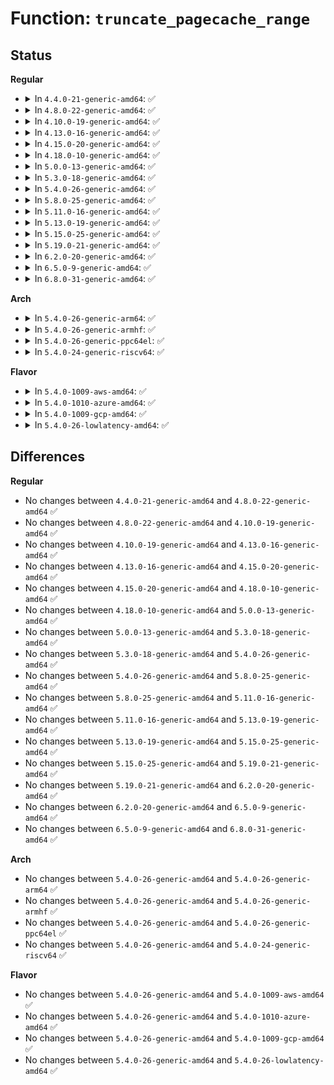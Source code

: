 # Function: <code>truncate_pagecache_range</code>

## Status
<b>Regular</b>
<ul>
<li>
<details>
<summary>In <code>4.4.0-21-generic-amd64</code>: ✅</summary>

```c
void truncate_pagecache_range(struct inode * inode, loff_t lstart, loff_t lend)
```

```json
{
  "name": "truncate_pagecache_range",
  "collision_type": "Unique Global",
  "inline_type": "No",
  "funcs": [
    {
      "addr": 18446744071580546576,
      "name": "truncate_pagecache_range",
      "external": true,
      "loc": "mm/truncate.c:778",
      "file": "mm/truncate.c",
      "inline": "seen, unknown",
      "caller_inline": [],
      "caller_func": [
        "fs/ext4/inode.c:ext4_punch_hole",
        "fs/ext4/inode.c:ext4_punch_hole",
        "fs/ext4/extents.c:ext4_fallocate",
        "fs/fuse/file.c:fuse_file_fallocate"
      ]
    }
  ],
  "symbols": [
    {
      "addr": 18446744071580546576,
      "name": "truncate_pagecache_range",
      "section": ".text",
      "bind": "STB_GLOBAL",
      "size": 93
    }
  ]
}
```
</details>
</li>
<li>
<details>
<summary>In <code>4.8.0-22-generic-amd64</code>: ✅</summary>

```c
void truncate_pagecache_range(struct inode * inode, loff_t lstart, loff_t lend)
```

```json
{
  "name": "truncate_pagecache_range",
  "collision_type": "Unique Global",
  "inline_type": "No",
  "funcs": [
    {
      "addr": 18446744071580635968,
      "name": "truncate_pagecache_range",
      "external": true,
      "loc": "mm/truncate.c:799",
      "file": "mm/truncate.c",
      "inline": "seen, unknown",
      "caller_inline": [],
      "caller_func": [
        "fs/iomap.c:iomap_write_begin",
        "fs/ext4/inode.c:ext4_punch_hole",
        "fs/ext4/extents.c:ext4_fallocate",
        "fs/fuse/file.c:fuse_file_fallocate"
      ]
    }
  ],
  "symbols": [
    {
      "addr": 18446744071580635968,
      "name": "truncate_pagecache_range",
      "section": ".text",
      "bind": "STB_GLOBAL",
      "size": 93
    }
  ]
}
```
</details>
</li>
<li>
<details>
<summary>In <code>4.10.0-19-generic-amd64</code>: ✅</summary>

```c
void truncate_pagecache_range(struct inode * inode, loff_t lstart, loff_t lend)
```

```json
{
  "name": "truncate_pagecache_range",
  "collision_type": "Unique Global",
  "inline_type": "No",
  "funcs": [
    {
      "addr": 18446744071580703056,
      "name": "truncate_pagecache_range",
      "external": true,
      "loc": "mm/truncate.c:831",
      "file": "mm/truncate.c",
      "inline": "seen, unknown",
      "caller_inline": [],
      "caller_func": [
        "fs/iomap.c:iomap_write_begin",
        "fs/ext4/inode.c:ext4_punch_hole",
        "fs/ext4/extents.c:ext4_fallocate",
        "fs/fuse/file.c:fuse_file_fallocate"
      ]
    }
  ],
  "symbols": [
    {
      "addr": 18446744071580703056,
      "name": "truncate_pagecache_range",
      "section": ".text",
      "bind": "STB_GLOBAL",
      "size": 93
    }
  ]
}
```
</details>
</li>
<li>
<details>
<summary>In <code>4.13.0-16-generic-amd64</code>: ✅</summary>

```c
void truncate_pagecache_range(struct inode * inode, loff_t lstart, loff_t lend)
```

```json
{
  "name": "truncate_pagecache_range",
  "collision_type": "Unique Global",
  "inline_type": "No",
  "funcs": [
    {
      "addr": 18446744071580736608,
      "name": "truncate_pagecache_range",
      "external": true,
      "loc": "mm/truncate.c:850",
      "file": "mm/truncate.c",
      "inline": "seen, unknown",
      "caller_inline": [],
      "caller_func": [
        "fs/ext4/extents.c:ext4_fallocate",
        "fs/ext4/inode.c:ext4_punch_hole",
        "fs/fuse/file.c:fuse_file_fallocate"
      ]
    }
  ],
  "symbols": [
    {
      "addr": 18446744071580736608,
      "name": "truncate_pagecache_range",
      "section": ".text",
      "bind": "STB_GLOBAL",
      "size": 93
    }
  ]
}
```
</details>
</li>
<li>
<details>
<summary>In <code>4.15.0-20-generic-amd64</code>: ✅</summary>

```c
void truncate_pagecache_range(struct inode * inode, loff_t lstart, loff_t lend)
```

```json
{
  "name": "truncate_pagecache_range",
  "collision_type": "Unique Global",
  "inline_type": "No",
  "funcs": [
    {
      "addr": 18446744071580823568,
      "name": "truncate_pagecache_range",
      "external": true,
      "loc": "mm/truncate.c:903",
      "file": "mm/truncate.c",
      "inline": "seen, unknown",
      "caller_inline": [],
      "caller_func": [
        "fs/ext4/extents.c:ext4_fallocate",
        "fs/ext4/inode.c:ext4_punch_hole",
        "fs/fuse/file.c:fuse_file_fallocate"
      ]
    }
  ],
  "symbols": [
    {
      "addr": 18446744071580823568,
      "name": "truncate_pagecache_range",
      "section": ".text",
      "bind": "STB_GLOBAL",
      "size": 93
    }
  ]
}
```
</details>
</li>
<li>
<details>
<summary>In <code>4.18.0-10-generic-amd64</code>: ✅</summary>

```c
void truncate_pagecache_range(struct inode * inode, loff_t lstart, loff_t lend)
```

```json
{
  "name": "truncate_pagecache_range",
  "collision_type": "Unique Global",
  "inline_type": "No",
  "funcs": [
    {
      "addr": 18446744071580960384,
      "name": "truncate_pagecache_range",
      "external": true,
      "loc": "mm/truncate.c:894",
      "file": "mm/truncate.c",
      "inline": "seen, unknown",
      "caller_inline": [],
      "caller_func": [
        "fs/ext4/extents.c:ext4_fallocate",
        "fs/ext4/inode.c:ext4_punch_hole",
        "fs/fuse/file.c:fuse_file_fallocate"
      ]
    }
  ],
  "symbols": [
    {
      "addr": 18446744071580960384,
      "name": "truncate_pagecache_range",
      "section": ".text",
      "bind": "STB_GLOBAL",
      "size": 95
    }
  ]
}
```
</details>
</li>
<li>
<details>
<summary>In <code>5.0.0-13-generic-amd64</code>: ✅</summary>

```c
void truncate_pagecache_range(struct inode * inode, loff_t lstart, loff_t lend)
```

```json
{
  "name": "truncate_pagecache_range",
  "collision_type": "Unique Global",
  "inline_type": "No",
  "funcs": [
    {
      "addr": 18446744071581036608,
      "name": "truncate_pagecache_range",
      "external": true,
      "loc": "mm/truncate.c:895",
      "file": "mm/truncate.c",
      "inline": "seen, unknown",
      "caller_inline": [],
      "caller_func": [
        "fs/iomap.c:iomap_write_end",
        "fs/ext4/extents.c:ext4_fallocate",
        "fs/ext4/inode.c:ext4_punch_hole",
        "fs/fuse/file.c:fuse_file_fallocate"
      ]
    }
  ],
  "symbols": [
    {
      "addr": 18446744071581036608,
      "name": "truncate_pagecache_range",
      "section": ".text",
      "bind": "STB_GLOBAL",
      "size": 95
    }
  ]
}
```
</details>
</li>
<li>
<details>
<summary>In <code>5.3.0-18-generic-amd64</code>: ✅</summary>

```c
void truncate_pagecache_range(struct inode * inode, loff_t lstart, loff_t lend)
```

```json
{
  "name": "truncate_pagecache_range",
  "collision_type": "Unique Global",
  "inline_type": "No",
  "funcs": [
    {
      "addr": 18446744071581100448,
      "name": "truncate_pagecache_range",
      "external": true,
      "loc": "mm/truncate.c:898",
      "file": "mm/truncate.c",
      "inline": "seen, unknown",
      "caller_inline": [],
      "caller_func": [
        "fs/iomap/buffered-io.c:iomap_write_end",
        "fs/ext4/extents.c:ext4_zero_range",
        "fs/ext4/inode.c:ext4_punch_hole",
        "fs/fuse/file.c:fuse_file_fallocate"
      ]
    }
  ],
  "symbols": [
    {
      "addr": 18446744071581100448,
      "name": "truncate_pagecache_range",
      "section": ".text",
      "bind": "STB_GLOBAL",
      "size": 97
    }
  ]
}
```
</details>
</li>
<li>
<details>
<summary>In <code>5.4.0-26-generic-amd64</code>: ✅</summary>

```c
void truncate_pagecache_range(struct inode * inode, loff_t lstart, loff_t lend)
```

```json
{
  "name": "truncate_pagecache_range",
  "collision_type": "Unique Global",
  "inline_type": "No",
  "funcs": [
    {
      "addr": 18446744071581157392,
      "name": "truncate_pagecache_range",
      "external": true,
      "loc": "mm/truncate.c:910",
      "file": "mm/truncate.c",
      "inline": "seen, unknown",
      "caller_inline": [],
      "caller_func": [
        "fs/iomap/buffered-io.c:iomap_write_end",
        "fs/ext4/extents.c:ext4_zero_range",
        "fs/ext4/inode.c:ext4_punch_hole",
        "fs/fuse/file.c:fuse_file_fallocate"
      ]
    }
  ],
  "symbols": [
    {
      "addr": 18446744071581157392,
      "name": "truncate_pagecache_range",
      "section": ".text",
      "bind": "STB_GLOBAL",
      "size": 97
    }
  ]
}
```
</details>
</li>
<li>
<details>
<summary>In <code>5.8.0-25-generic-amd64</code>: ✅</summary>

```c
void truncate_pagecache_range(struct inode * inode, loff_t lstart, loff_t lend)
```

```json
{
  "name": "truncate_pagecache_range",
  "collision_type": "Unique Global",
  "inline_type": "No",
  "funcs": [
    {
      "addr": 18446744071581343184,
      "name": "truncate_pagecache_range",
      "external": true,
      "loc": "mm/truncate.c:910",
      "file": "mm/truncate.c",
      "inline": "seen, unknown",
      "caller_inline": [],
      "caller_func": [
        "fs/iomap/buffered-io.c:iomap_write_end",
        "fs/iomap/buffered-io.c:iomap_write_begin",
        "fs/ext4/extents.c:ext4_zero_range",
        "fs/ext4/inode.c:ext4_punch_hole",
        "fs/fuse/file.c:fuse_file_fallocate"
      ]
    }
  ],
  "symbols": [
    {
      "addr": 18446744071581343184,
      "name": "truncate_pagecache_range",
      "section": ".text",
      "bind": "STB_GLOBAL",
      "size": 97
    }
  ]
}
```
</details>
</li>
<li>
<details>
<summary>In <code>5.11.0-16-generic-amd64</code>: ✅</summary>

```c
void truncate_pagecache_range(struct inode * inode, loff_t lstart, loff_t lend)
```

```json
{
  "name": "truncate_pagecache_range",
  "collision_type": "Unique Global",
  "inline_type": "No",
  "funcs": [
    {
      "addr": 18446744071581384912,
      "name": "truncate_pagecache_range",
      "external": true,
      "loc": "mm/truncate.c:938",
      "file": "mm/truncate.c",
      "inline": "seen, unknown",
      "caller_inline": [],
      "caller_func": [
        "fs/iomap/buffered-io.c:iomap_write_end",
        "fs/iomap/buffered-io.c:iomap_write_begin",
        "fs/ext4/extents.c:ext4_zero_range",
        "fs/ext4/inode.c:ext4_punch_hole",
        "fs/fuse/file.c:fuse_file_fallocate"
      ]
    }
  ],
  "symbols": [
    {
      "addr": 18446744071581384912,
      "name": "truncate_pagecache_range",
      "section": ".text",
      "bind": "STB_GLOBAL",
      "size": 97
    }
  ]
}
```
</details>
</li>
<li>
<details>
<summary>In <code>5.13.0-19-generic-amd64</code>: ✅</summary>

```c
void truncate_pagecache_range(struct inode * inode, loff_t lstart, loff_t lend)
```

```json
{
  "name": "truncate_pagecache_range",
  "collision_type": "Unique Global",
  "inline_type": "No",
  "funcs": [
    {
      "addr": 18446744071581405120,
      "name": "truncate_pagecache_range",
      "external": true,
      "loc": "mm/truncate.c:829",
      "file": "mm/truncate.c",
      "inline": "seen, unknown",
      "caller_inline": [],
      "caller_func": [
        "fs/iomap/buffered-io.c:iomap_write_end",
        "fs/iomap/buffered-io.c:iomap_write_begin",
        "fs/ext4/extents.c:ext4_zero_range",
        "fs/ext4/inode.c:ext4_punch_hole",
        "fs/fuse/file.c:fuse_file_fallocate"
      ]
    }
  ],
  "symbols": [
    {
      "addr": 18446744071581405120,
      "name": "truncate_pagecache_range",
      "section": ".text",
      "bind": "STB_GLOBAL",
      "size": 97
    }
  ]
}
```
</details>
</li>
<li>
<details>
<summary>In <code>5.15.0-25-generic-amd64</code>: ✅</summary>

```c
void truncate_pagecache_range(struct inode * inode, loff_t lstart, loff_t lend)
```

```json
{
  "name": "truncate_pagecache_range",
  "collision_type": "Unique Global",
  "inline_type": "No",
  "funcs": [
    {
      "addr": 18446744071581654928,
      "name": "truncate_pagecache_range",
      "external": true,
      "loc": "mm/truncate.c:828",
      "file": "mm/truncate.c",
      "inline": "seen, unknown",
      "caller_inline": [],
      "caller_func": [
        "fs/iomap/buffered-io.c:iomap_write_end",
        "fs/iomap/buffered-io.c:iomap_write_begin",
        "fs/ext4/extents.c:ext4_zero_range",
        "fs/ext4/inode.c:ext4_punch_hole",
        "fs/fuse/file.c:fuse_file_fallocate"
      ]
    }
  ],
  "symbols": [
    {
      "addr": 18446744071581654928,
      "name": "truncate_pagecache_range",
      "section": ".text",
      "bind": "STB_GLOBAL",
      "size": 97
    }
  ]
}
```
</details>
</li>
<li>
<details>
<summary>In <code>5.19.0-21-generic-amd64</code>: ✅</summary>

```c
void truncate_pagecache_range(struct inode * inode, loff_t lstart, loff_t lend)
```

```json
{
  "name": "truncate_pagecache_range",
  "collision_type": "Unique Global",
  "inline_type": "No",
  "funcs": [
    {
      "addr": 18446744071582026640,
      "name": "truncate_pagecache_range",
      "external": true,
      "loc": "mm/truncate.c:846",
      "file": "mm/truncate.c",
      "inline": "seen, unknown",
      "caller_inline": [],
      "caller_func": [
        "fs/iomap/buffered-io.c:iomap_write_end",
        "fs/iomap/buffered-io.c:iomap_write_begin",
        "fs/ext4/extents.c:ext4_zero_range",
        "fs/ext4/inode.c:ext4_punch_hole",
        "fs/fuse/file.c:fuse_file_fallocate"
      ]
    }
  ],
  "symbols": [
    {
      "addr": 18446744071582026640,
      "name": "truncate_pagecache_range",
      "section": ".text",
      "bind": "STB_GLOBAL",
      "size": 109
    }
  ]
}
```
</details>
</li>
<li>
<details>
<summary>In <code>6.2.0-20-generic-amd64</code>: ✅</summary>

```c
void truncate_pagecache_range(struct inode * inode, loff_t lstart, loff_t lend)
```

```json
{
  "name": "truncate_pagecache_range",
  "collision_type": "Unique Global",
  "inline_type": "No",
  "funcs": [
    {
      "addr": 18446744071582460352,
      "name": "truncate_pagecache_range",
      "external": true,
      "loc": "mm/truncate.c:836",
      "file": "mm/truncate.c",
      "inline": "seen, unknown",
      "caller_inline": [],
      "caller_func": [
        "fs/iomap/buffered-io.c:iomap_write_end",
        "fs/iomap/buffered-io.c:iomap_write_begin",
        "fs/ext4/extents.c:ext4_zero_range",
        "fs/ext4/inode.c:ext4_punch_hole",
        "fs/fuse/file.c:fuse_file_fallocate"
      ]
    }
  ],
  "symbols": [
    {
      "addr": 18446744071582460352,
      "name": "truncate_pagecache_range",
      "section": ".text",
      "bind": "STB_GLOBAL",
      "size": 109
    }
  ]
}
```
</details>
</li>
<li>
<details>
<summary>In <code>6.5.0-9-generic-amd64</code>: ✅</summary>

```c
void truncate_pagecache_range(struct inode * inode, loff_t lstart, loff_t lend)
```

```json
{
  "name": "truncate_pagecache_range",
  "collision_type": "Unique Global",
  "inline_type": "No",
  "funcs": [
    {
      "addr": 18446744071582665504,
      "name": "truncate_pagecache_range",
      "external": true,
      "loc": "mm/truncate.c:836",
      "file": "mm/truncate.c",
      "inline": "seen, unknown",
      "caller_inline": [],
      "caller_func": [
        "fs/iomap/buffered-io.c:iomap_write_end",
        "fs/iomap/buffered-io.c:iomap_write_begin",
        "fs/ext4/extents.c:ext4_zero_range",
        "fs/ext4/inode.c:ext4_punch_hole",
        "fs/fuse/file.c:fuse_file_fallocate"
      ]
    }
  ],
  "symbols": [
    {
      "addr": 18446744071582665504,
      "name": "truncate_pagecache_range",
      "section": ".text",
      "bind": "STB_GLOBAL",
      "size": 109
    }
  ]
}
```
</details>
</li>
<li>
<details>
<summary>In <code>6.8.0-31-generic-amd64</code>: ✅</summary>

```c
void truncate_pagecache_range(struct inode * inode, loff_t lstart, loff_t lend)
```

```json
{
  "name": "truncate_pagecache_range",
  "collision_type": "Unique Global",
  "inline_type": "No",
  "funcs": [
    {
      "addr": 18446744071582836352,
      "name": "truncate_pagecache_range",
      "external": true,
      "loc": "mm/truncate.c:825",
      "file": "mm/truncate.c",
      "inline": "seen, unknown",
      "caller_inline": [],
      "caller_func": [
        "fs/iomap/buffered-io.c:iomap_write_end",
        "fs/iomap/buffered-io.c:iomap_write_begin",
        "fs/ext4/extents.c:ext4_zero_range",
        "fs/ext4/inode.c:ext4_punch_hole",
        "fs/fuse/file.c:fuse_file_fallocate"
      ]
    }
  ],
  "symbols": [
    {
      "addr": 18446744071582836352,
      "name": "truncate_pagecache_range",
      "section": ".text",
      "bind": "STB_GLOBAL",
      "size": 109
    }
  ]
}
```
</details>
</li>
</ul>
<b>Arch</b>
<ul>
<li>
<details>
<summary>In <code>5.4.0-26-generic-arm64</code>: ✅</summary>

```c
void truncate_pagecache_range(struct inode * inode, loff_t lstart, loff_t lend)
```

```json
{
  "name": "truncate_pagecache_range",
  "collision_type": "Unique Global",
  "inline_type": "No",
  "funcs": [
    {
      "addr": 18446603336492535376,
      "name": "truncate_pagecache_range",
      "external": true,
      "loc": "mm/truncate.c:910",
      "file": "mm/truncate.c",
      "inline": "seen, unknown",
      "caller_inline": [],
      "caller_func": [
        "fs/iomap/buffered-io.c:iomap_write_end",
        "fs/ext4/extents.c:ext4_zero_range",
        "fs/ext4/inode.c:ext4_punch_hole",
        "fs/fuse/file.c:fuse_file_fallocate"
      ]
    }
  ],
  "symbols": [
    {
      "addr": 18446603336492535376,
      "name": "truncate_pagecache_range",
      "section": ".text",
      "bind": "STB_GLOBAL",
      "size": 152
    }
  ]
}
```
</details>
</li>
<li>
<details>
<summary>In <code>5.4.0-26-generic-armhf</code>: ✅</summary>

```c
void truncate_pagecache_range(struct inode * inode, loff_t lstart, loff_t lend)
```

```json
{
  "name": "truncate_pagecache_range",
  "collision_type": "Unique Global",
  "inline_type": "No",
  "funcs": [
    {
      "addr": 3226400476,
      "name": "truncate_pagecache_range",
      "external": true,
      "loc": "mm/truncate.c:910",
      "file": "mm/truncate.c",
      "inline": "seen, unknown",
      "caller_inline": [],
      "caller_func": [
        "fs/iomap/buffered-io.c:iomap_write_failed",
        "fs/ext4/extents.c:ext4_zero_range",
        "fs/ext4/inode.c:ext4_punch_hole",
        "fs/fuse/file.c:fuse_file_fallocate"
      ]
    }
  ],
  "symbols": [
    {
      "addr": 3226400476,
      "name": "truncate_pagecache_range",
      "section": ".text",
      "bind": "STB_GLOBAL",
      "size": 188
    }
  ]
}
```
</details>
</li>
<li>
<details>
<summary>In <code>5.4.0-26-generic-ppc64el</code>: ✅</summary>

```c
void truncate_pagecache_range(struct inode * inode, loff_t lstart, loff_t lend)
```

```json
{
  "name": "truncate_pagecache_range",
  "collision_type": "Unique Global",
  "inline_type": "No",
  "funcs": [
    {
      "addr": 13835058055285831120,
      "name": "truncate_pagecache_range",
      "external": true,
      "loc": "mm/truncate.c:910",
      "file": "mm/truncate.c",
      "inline": "seen, unknown",
      "caller_inline": [],
      "caller_func": [
        "fs/iomap/buffered-io.c:iomap_write_end",
        "fs/ext4/extents.c:ext4_zero_range",
        "fs/ext4/inode.c:ext4_punch_hole",
        "fs/fuse/file.c:fuse_file_fallocate"
      ]
    }
  ],
  "symbols": [
    {
      "addr": 13835058055285831120,
      "name": "truncate_pagecache_range",
      "section": ".text",
      "bind": "STB_GLOBAL",
      "size": 160
    }
  ]
}
```
</details>
</li>
<li>
<details>
<summary>In <code>5.4.0-24-generic-riscv64</code>: ✅</summary>

```c
void truncate_pagecache_range(struct inode * inode, loff_t lstart, loff_t lend)
```

```json
{
  "name": "truncate_pagecache_range",
  "collision_type": "Unique Global",
  "inline_type": "No",
  "funcs": [
    {
      "addr": 18446743936272586024,
      "name": "truncate_pagecache_range",
      "external": true,
      "loc": "mm/truncate.c:910",
      "file": "mm/truncate.c",
      "inline": "seen, unknown",
      "caller_inline": [],
      "caller_func": [
        "fs/iomap/buffered-io.c:iomap_write_end",
        "fs/ext4/extents.c:ext4_zero_range",
        "fs/ext4/inode.c:ext4_punch_hole",
        "fs/fuse/file.c:fuse_file_fallocate"
      ]
    }
  ],
  "symbols": [
    {
      "addr": 18446743936272586024,
      "name": "truncate_pagecache_range",
      "section": ".text",
      "bind": "STB_GLOBAL",
      "size": 112
    }
  ]
}
```
</details>
</li>
</ul>
<b>Flavor</b>
<ul>
<li>
<details>
<summary>In <code>5.4.0-1009-aws-amd64</code>: ✅</summary>

```c
void truncate_pagecache_range(struct inode * inode, loff_t lstart, loff_t lend)
```

```json
{
  "name": "truncate_pagecache_range",
  "collision_type": "Unique Global",
  "inline_type": "No",
  "funcs": [
    {
      "addr": 18446744071581126240,
      "name": "truncate_pagecache_range",
      "external": true,
      "loc": "mm/truncate.c:910",
      "file": "mm/truncate.c",
      "inline": "seen, unknown",
      "caller_inline": [],
      "caller_func": [
        "fs/iomap/buffered-io.c:iomap_write_end",
        "fs/ext4/extents.c:ext4_zero_range",
        "fs/ext4/inode.c:ext4_punch_hole",
        "fs/fuse/file.c:fuse_file_fallocate"
      ]
    }
  ],
  "symbols": [
    {
      "addr": 18446744071581126240,
      "name": "truncate_pagecache_range",
      "section": ".text",
      "bind": "STB_GLOBAL",
      "size": 97
    }
  ]
}
```
</details>
</li>
<li>
<details>
<summary>In <code>5.4.0-1010-azure-amd64</code>: ✅</summary>

```c
void truncate_pagecache_range(struct inode * inode, loff_t lstart, loff_t lend)
```

```json
{
  "name": "truncate_pagecache_range",
  "collision_type": "Unique Global",
  "inline_type": "No",
  "funcs": [
    {
      "addr": 18446744071581073200,
      "name": "truncate_pagecache_range",
      "external": true,
      "loc": "mm/truncate.c:910",
      "file": "mm/truncate.c",
      "inline": "seen, unknown",
      "caller_inline": [],
      "caller_func": [
        "fs/iomap/buffered-io.c:iomap_write_end",
        "fs/ext4/extents.c:ext4_zero_range",
        "fs/ext4/inode.c:ext4_punch_hole",
        "fs/fuse/file.c:fuse_file_fallocate"
      ]
    }
  ],
  "symbols": [
    {
      "addr": 18446744071581073200,
      "name": "truncate_pagecache_range",
      "section": ".text",
      "bind": "STB_GLOBAL",
      "size": 97
    }
  ]
}
```
</details>
</li>
<li>
<details>
<summary>In <code>5.4.0-1009-gcp-amd64</code>: ✅</summary>

```c
void truncate_pagecache_range(struct inode * inode, loff_t lstart, loff_t lend)
```

```json
{
  "name": "truncate_pagecache_range",
  "collision_type": "Unique Global",
  "inline_type": "No",
  "funcs": [
    {
      "addr": 18446744071581117440,
      "name": "truncate_pagecache_range",
      "external": true,
      "loc": "mm/truncate.c:910",
      "file": "mm/truncate.c",
      "inline": "seen, unknown",
      "caller_inline": [],
      "caller_func": [
        "fs/iomap/buffered-io.c:iomap_write_end",
        "fs/ext4/extents.c:ext4_zero_range",
        "fs/ext4/inode.c:ext4_punch_hole",
        "fs/fuse/file.c:fuse_file_fallocate"
      ]
    }
  ],
  "symbols": [
    {
      "addr": 18446744071581117440,
      "name": "truncate_pagecache_range",
      "section": ".text",
      "bind": "STB_GLOBAL",
      "size": 97
    }
  ]
}
```
</details>
</li>
<li>
<details>
<summary>In <code>5.4.0-26-lowlatency-amd64</code>: ✅</summary>

```c
void truncate_pagecache_range(struct inode * inode, loff_t lstart, loff_t lend)
```

```json
{
  "name": "truncate_pagecache_range",
  "collision_type": "Unique Global",
  "inline_type": "No",
  "funcs": [
    {
      "addr": 18446744071581179904,
      "name": "truncate_pagecache_range",
      "external": true,
      "loc": "mm/truncate.c:910",
      "file": "mm/truncate.c",
      "inline": "seen, unknown",
      "caller_inline": [],
      "caller_func": [
        "fs/iomap/buffered-io.c:iomap_write_end",
        "fs/ext4/extents.c:ext4_zero_range",
        "fs/ext4/inode.c:ext4_punch_hole",
        "fs/fuse/file.c:fuse_file_fallocate"
      ]
    }
  ],
  "symbols": [
    {
      "addr": 18446744071581179904,
      "name": "truncate_pagecache_range",
      "section": ".text",
      "bind": "STB_GLOBAL",
      "size": 97
    }
  ]
}
```
</details>
</li>
</ul>

## Differences
<b>Regular</b>
<ul>
<li>
No changes between <code>4.4.0-21-generic-amd64</code> and <code>4.8.0-22-generic-amd64</code> ✅
</li>
<li>
No changes between <code>4.8.0-22-generic-amd64</code> and <code>4.10.0-19-generic-amd64</code> ✅
</li>
<li>
No changes between <code>4.10.0-19-generic-amd64</code> and <code>4.13.0-16-generic-amd64</code> ✅
</li>
<li>
No changes between <code>4.13.0-16-generic-amd64</code> and <code>4.15.0-20-generic-amd64</code> ✅
</li>
<li>
No changes between <code>4.15.0-20-generic-amd64</code> and <code>4.18.0-10-generic-amd64</code> ✅
</li>
<li>
No changes between <code>4.18.0-10-generic-amd64</code> and <code>5.0.0-13-generic-amd64</code> ✅
</li>
<li>
No changes between <code>5.0.0-13-generic-amd64</code> and <code>5.3.0-18-generic-amd64</code> ✅
</li>
<li>
No changes between <code>5.3.0-18-generic-amd64</code> and <code>5.4.0-26-generic-amd64</code> ✅
</li>
<li>
No changes between <code>5.4.0-26-generic-amd64</code> and <code>5.8.0-25-generic-amd64</code> ✅
</li>
<li>
No changes between <code>5.8.0-25-generic-amd64</code> and <code>5.11.0-16-generic-amd64</code> ✅
</li>
<li>
No changes between <code>5.11.0-16-generic-amd64</code> and <code>5.13.0-19-generic-amd64</code> ✅
</li>
<li>
No changes between <code>5.13.0-19-generic-amd64</code> and <code>5.15.0-25-generic-amd64</code> ✅
</li>
<li>
No changes between <code>5.15.0-25-generic-amd64</code> and <code>5.19.0-21-generic-amd64</code> ✅
</li>
<li>
No changes between <code>5.19.0-21-generic-amd64</code> and <code>6.2.0-20-generic-amd64</code> ✅
</li>
<li>
No changes between <code>6.2.0-20-generic-amd64</code> and <code>6.5.0-9-generic-amd64</code> ✅
</li>
<li>
No changes between <code>6.5.0-9-generic-amd64</code> and <code>6.8.0-31-generic-amd64</code> ✅
</li>
</ul>
<b>Arch</b>
<ul>
<li>
No changes between <code>5.4.0-26-generic-amd64</code> and <code>5.4.0-26-generic-arm64</code> ✅
</li>
<li>
No changes between <code>5.4.0-26-generic-amd64</code> and <code>5.4.0-26-generic-armhf</code> ✅
</li>
<li>
No changes between <code>5.4.0-26-generic-amd64</code> and <code>5.4.0-26-generic-ppc64el</code> ✅
</li>
<li>
No changes between <code>5.4.0-26-generic-amd64</code> and <code>5.4.0-24-generic-riscv64</code> ✅
</li>
</ul>
<b>Flavor</b>
<ul>
<li>
No changes between <code>5.4.0-26-generic-amd64</code> and <code>5.4.0-1009-aws-amd64</code> ✅
</li>
<li>
No changes between <code>5.4.0-26-generic-amd64</code> and <code>5.4.0-1010-azure-amd64</code> ✅
</li>
<li>
No changes between <code>5.4.0-26-generic-amd64</code> and <code>5.4.0-1009-gcp-amd64</code> ✅
</li>
<li>
No changes between <code>5.4.0-26-generic-amd64</code> and <code>5.4.0-26-lowlatency-amd64</code> ✅
</li>
</ul>
